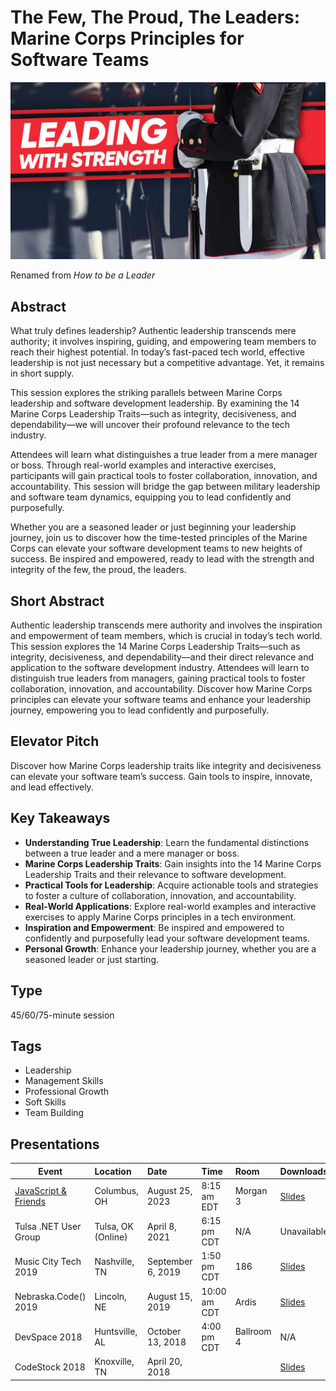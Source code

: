 # The Few, The Proud, The Leaders: Marine Corps Principles for Software Teams

![Leading with Strength: Applying Marine Corps Leadership Traits to Software Development Teams](Thumbnail.jpg)

Renamed from *How to be a Leader*

## Abstract
What truly defines leadership? Authentic leadership transcends mere authority; it involves inspiring, guiding, and empowering team members to reach their highest potential. In today’s fast-paced tech world, effective leadership is not just necessary but a competitive advantage. Yet, it remains in short supply.

This session explores the striking parallels between Marine Corps leadership and software development leadership. By examining the 14 Marine Corps Leadership Traits—such as integrity, decisiveness, and dependability—we will uncover their profound relevance to the tech industry.

Attendees will learn what distinguishes a true leader from a mere manager or boss. Through real-world examples and interactive exercises, participants will gain practical tools to foster collaboration, innovation, and accountability. This session will bridge the gap between military leadership and software team dynamics, equipping you to lead confidently and purposefully.

Whether you are a seasoned leader or just beginning your leadership journey, join us to discover how the time-tested principles of the Marine Corps can elevate your software development teams to new heights of success. Be inspired and empowered, ready to lead with the strength and integrity of the few, the proud, the leaders.

## Short Abstract

Authentic leadership transcends mere authority and involves the inspiration and empowerment of team members, which is crucial in today’s tech world. This session explores the 14 Marine Corps Leadership Traits—such as integrity, decisiveness, and dependability—and their direct relevance and application to the software development industry. Attendees will learn to distinguish true leaders from managers, gaining practical tools to foster collaboration, innovation, and accountability. Discover how Marine Corps principles can elevate your software teams and enhance your leadership journey, empowering you to lead confidently and purposefully.

## Elevator Pitch
Discover how Marine Corps leadership traits like integrity and decisiveness can elevate your software team’s success. Gain tools to inspire, innovate, and lead effectively.

## Key Takeaways
- **Understanding True Leadership**: Learn the fundamental distinctions between a true leader and a mere manager or boss.
- **Marine Corps Leadership Traits**: Gain insights into the 14 Marine Corps Leadership Traits and their relevance to software development.
- **Practical Tools for Leadership**: Acquire actionable tools and strategies to foster a culture of collaboration, innovation, and accountability.
- **Real-World Applications**: Explore real-world examples and interactive exercises to apply Marine Corps principles in a tech environment.
- **Inspiration and Empowerment**: Be inspired and empowered to confidently and purposefully lead your software development teams.
- **Personal Growth**: Enhance your leadership journey, whether you are a seasoned leader or just starting.

## Type
45/60/75-minute session

## Tags
- Leadership
- Management Skills
- Professional Growth
- Soft Skills
- Team Building

## Presentations
| Event | Location | Date | Time | Room | Downloads |
|-------|:---------|:-----|:-----|:-----|:----------|
| [JavaScript & Friends](https://www.javascriptandfriends.com/) | Columbus, OH | August 25, 2023 | 8:15 am EDT | Morgan 3 | [Slides](https://github.com/TaleLearnCode/LeadingWithStrength/blob/main/Presentations/LeadingWithStrength_JavaScriptAndFriends.pdf) |
| Tulsa .NET User Group | Tulsa, OK (Online) | April 8, 2021 | 6:15 pm CDT | N/A | Unavailable |
| Music City Tech 2019 | Nashville, TN | September 6, 2019 | 1:50 pm CDT | 186 | [Slides](https://chadgreen.blob.core.windows.net/slides/How%20to%20be%20a%20Leader%20-%20Music%20City%20Tech.pdf) |
| Nebraska.Code() 2019 | Lincoln, NE | August 15, 2019 | 10:00 am CDT | Ardis | [Slides](https://chadgreen.blob.core.windows.net/slides/How%20to%20be%20a%20Leader%20-%20Nebraska.Code().pdf) |
| DevSpace 2018 | Huntsville, AL | October 13, 2018 | 4:00 pm CDT | Ballroom 4 | N/A |
| CodeStock 2018 | Knoxville, TN | April 20, 2018 | | | [Slides](https://chadgreen.blob.core.windows.net/slides/How%20to%20be%20a%20Leader%20-%20CodeStock.pdf) |
